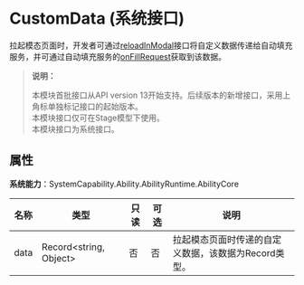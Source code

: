 # CustomData (系统接口)

<!--Kit: Ability Kit-->
<!--Subsystem: Ability-->
<!--Owner: @hanchen45; @Luobniz21-->
<!--Designer: @ccllee1-->
<!--Tester: @lixueqing513-->
<!--Adviser: @huipeizi-->

拉起模态页面时，开发者可通过[reloadInModal](js-apis-inner-application-autoFillExtensionContext-sys.md#reloadinmodal13)接口将自定义数据传递给自动填充服务，并可通过自动填充服务的[onFillRequest](js-apis-app-ability-autoFillExtensionAbility-sys.md#onfillrequest)获取到该数据。

> **说明：**
> 
> 本模块首批接口从API version 13开始支持。后续版本的新增接口，采用上角标单独标记接口的起始版本。  
> 本模块接口仅可在Stage模型下使用。  
> 本模块接口为系统接口。

##  属性

**系统能力**：SystemCapability.Ability.AbilityRuntime.AbilityCore

| 名称 | 类型                   | 只读 | 可选 | 说明                                                 |
| ---- | ---------------------- | ---- | ---- | ---------------------------------------------------- |
| data | Record<string, Object> | 否   | 否   | 拉起模态页面时传递的自定义数据，该数据为Record类型。 |
